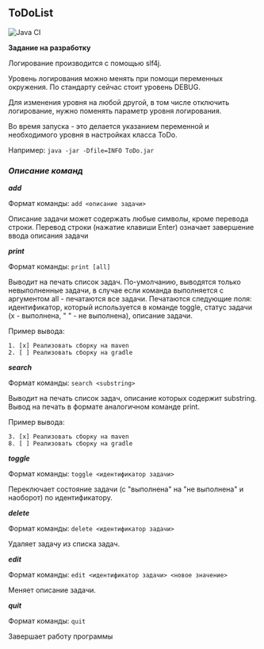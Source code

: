 ## ToDoList

![Java CI](https://github.com/AidanKlark/BSC_Trainee/actions/workflows/maven.yml/badge.svg)

**Задание на разработку**

Логирование производится с помощью slf4j.

Уровень логирования можно менять при помощи переменных окружения. По стандарту сейчас стоит уровень DEBUG. 

Для изменения уровня на любой другой, в том числе отключить логирование, нужно поменять параметр уровня логирования. 

Во время запуска - это делается указанием переменной и необходимого уровня в настройках класса ToDo. 

Например: `java -jar -Dfile=INFO ToDo.jar`

### *Описание команд*

**_add_**

Формат команды: `add <описание задачи>`

Описание задачи может содержать любые символы, кроме перевода строки. Перевод строки (нажатие клавиши Enter) означает завершение ввода описания задачи

**_print_**

Формат команды: `print [all]`

Выводит на печать список задач. По-умолчанию, выводятся только невыполненные задачи, в случае если команда выполняется с аргументом all - печатаются все задачи. Печатаются следующие поля: идентификатор, который используется в команде toggle, статус задачи (x - выполнена, " " - не выполнена), описание задачи.

Пример вывода:

```
1. [x] Реализовать сборку на maven
2. [ ] Реализовать сборку на gradle
```
**_search_**

Формат команды: `search <substring>`

Выводит на печать список задач, описание которых содержит substring. Вывод на печать в формате аналогичном команде print.

Пример вывода:
```
3. [x] Реализовать сборку на maven
8. [ ] Реализовать сборку на gradle
```

**_toggle_**

Формат команды: `toggle <идентификатор задачи>`

Переключает состояние задачи (с "выполнена" на "не выполнена" и наоборот) по идентификатору.



**_delete_**

Формат команды: `delete <идентификатор задачи>`

Удаляет задачу из списка задач.

**_edit_**

Формат команды: `edit <идентификатор задачи> <новое значение>`

Меняет описание задачи.



**_quit_**

Формат команды: `quit`

Завершает работу программы
